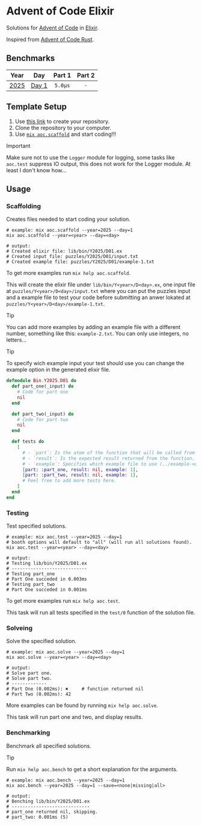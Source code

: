 # Advent of Code Elixir

Solutions for [Advent of Code](https://adventofcode.com/) in [Elixir](https://elixir-lang.org).

Inspired from [Advent of Code Rust](https://github.com/fspoettel/advent-of-code-rust).

<!--- benchmarking table --->
## Benchmarks

| Year | Day | Part 1 | Part 2 |
| :---: | :---: | :---: | :---: |
| [2025](https://adventofcode.com/2025) | [Day 1](./lib/bin/Y2025/D01.ex) | `5.0µs` | `-` |
<!--- benchmarking table --->

## Template Setup

1. Use [this link](https://github.com/bnsdlr/adventofcode-elixir/generate) to create your repository.
2. Clone the repository to your computer.
3. Use [`mix aoc.scaffold`](https://github.com/bnsdlr/adventofcode-elixir?tab=readme-ov-file#scaffolding) and start coding!!!

> [!IMPORTANT] 
> Make sure not to use the `Logger` module for logging, some tasks like `aoc.test` suppress IO output, this does not work for the Logger module. At least I don't know how...

## Usage

### Scaffolding

Creates files needed to start coding your solution.

```shell
# example: mix aoc.scaffold --year=2025 --day=1
mix aoc.scaffold --year=<year> --day=<day>

# output:
# Created elixir file: lib/bin/Y2025/D01.ex
# Created input file: puzzles/Y2025/D01/input.txt
# Created example file: puzzles/Y2025/D01/example-1.txt
```

To get more examples run `mix help aoc.scaffold`.

This will create the elixir file under `lib/bin/Y<year>/D<day>.ex`, 
one input file at `puzzles/Y<year>/D<day>/input.txt` where you can put the puzzles input 
and a example file to test your code before submitting an anwer lokated at `puzzles/Y<year>/D<day>/example-1.txt`.

> [!TIP]
> You can add more examples by adding an example file with a different number, something like this: `example-2.txt`.
> You can only use integers, no letters...

> [!TIP]
> To specify wich example input your test should use you can change the example option in the generated elixir file.

```elixir
defmodule Bin.Y2025.D01 do
  def part_one(_input) do
    # Code for part one
    nil
  end

  def part_two(_input) do
    # Code for part two
    nil
  end

  def tests do
    [
      # - `part`: Is the atom of the function that will be called from the test.
      # - `result`: Is the expected result returned from the function.
      # - `example`: Specifies which example file to use (../example-<example>.txt).
      [part: :part_one, result: nil, example: 1],
      [part: :part_two, result: nil, example: 1],
      # Feel free to add more tests here.
    ]
  end
end
```

### Testing

Test specified solutions.

```shell
# example: mix aoc.test --year=2025 --day=1
# booth options will default to "all" (will run all solutions found).
mix aoc.test --year=<year> --day=<day>

# output:
# Testing lib/bin/Y2025/D01.ex
# ----------------------------
# Testing part_one
# Part One succeded in 0.003ms
# Testing part_two
# Part One succeded in 0.001ms
```

To get more examples run `mix help aoc.test`.

This task will run all tests specified in the `test/0` function of the solution file.

### Solveing

Solve the specified solution.

```shell
# example: mix aoc.solve --year=2025 --day=1
mix aoc.solve --year=<year> --day=<day>

# output:
# Solve part one.
# Solve part two.
# -------------
# Part One (0.002ms): ✖     # function returned nil
# Part Two (0.002ms): 42
```

More examples can be found by running `mix help aoc.solve`.

This task will run part one and two, and display results. 

### Benchmarking

Benchmark all specified solutions.

> [!TIP]
> Run `mix help aoc.bench` to get a short explanation for the arguments.

```shell
# example: mix aoc.bench --year=2025 --day=1
mix aoc.bench --year=2025 --day=1 --save=<none|missing|all>

# output:
# Benching lib/bin/Y2025/D01.ex
# -----------------------------
# part_one returned nil, skipping.
# part_two: 0.001ms (5)
```
